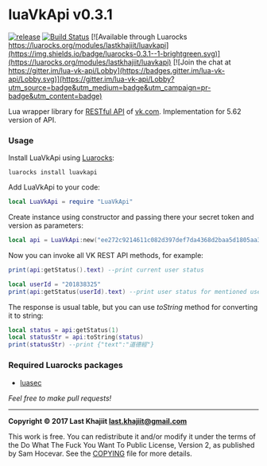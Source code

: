 luaVkApi v0.3.1
=========

[![release](https://img.shields.io/badge/release-v0.3.1-brightgreen.png?style=default)](https://github.com/last-khajiit/lua-vk-api/releases/latest) [![Build Status](https://travis-ci.org/last-khajiit/luaVkApi.svg?branch=master)](https://travis-ci.org/last-khajiit/luaVkApi) [![Available through Luarocks https://luarocks.org/modules/lastkhajiit/luavkapi](https://img.shields.io/badge/luarocks-0.3.1--1-brightgreen.svg)](https://luarocks.org/modules/lastkhajiit/luavkapi) [![Join the chat at https://gitter.im/lua-vk-api/Lobby](https://badges.gitter.im/lua-vk-api/Lobby.svg)](https://gitter.im/lua-vk-api/Lobby?utm_source=badge&utm_medium=badge&utm_campaign=pr-badge&utm_content=badge)

Lua wrapper library for [RESTful API](https://vk.com/dev/methods) of [vk.com](https://vk.com). Implementation for 5.62 version of API.

### Usage
Install LuaVkApi using [Luarocks](https://luarocks.org/):
```
luarocks install luavkapi
```

Add LuaVkApi to your code:
```lua
local LuaVkApi = require "LuaVkApi"
```

Create instance using constructor and passing there your secret token and version as parameters:
```lua
local api = LuaVkApi:new("ee272c9214611c082d397def7da4368d2baa5d1805aa3dcbb989a2e52bf0cec8c69da547b5d54b524da56", "5.62")
```

Now you can invoke all VK REST API methods, for example:
```lua
print(api:getStatus().text) --print current user status

local userId = "201838325"
print(api:getStatus(userId).text) --print user status for mentioned user
```
The response is usual table, but you can use _toString_ method for converting it to string:
```lua
local status = api:getStatus(1)
local statusStr = api:toString(status)
print(statusStr) --print {"text":"道德經"}
```

### Required Luarocks packages

- [luasec](https://luarocks.org/modules/brunoos/luasec)



*Feel free to make pull requests!*


---

**Copyright © 2017 Last Khajiit <last.khajiit@gmail.com>**

This work is free. You can redistribute it and/or modify it under the
terms of the Do What The Fuck You Want To Public License, Version 2,
as published by Sam Hocevar. See the [COPYING](https://raw.githubusercontent.com/last-khajiit/lua-vk-api/master/copying.txt) file for more details.
